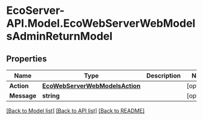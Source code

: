 # EcoServer-API.Model.EcoWebServerWebModelsAdminReturnModel
## Properties

Name | Type | Description | Notes
------------ | ------------- | ------------- | -------------
**Action** | [**EcoWebServerWebModelsAction**](EcoWebServerWebModelsAction.md) |  | [optional] 
**Message** | **string** |  | [optional] 

[[Back to Model list]](../README.md#documentation-for-models) [[Back to API list]](../README.md#documentation-for-api-endpoints) [[Back to README]](../README.md)

